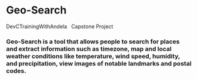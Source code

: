 # Geo-Search
DevCTrainingWithAndela   Capstone Project 

### Geo-Search is a tool that allows people to search for places and extract information such as timezone, map and local weather conditions like temperature, wind speed, humidity, and precipitation, view images of notable landmarks and postal codes.
